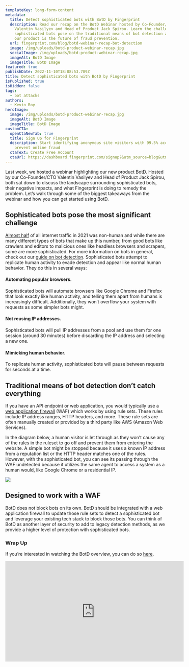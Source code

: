 ```yaml
---
templateKey: long-form-content
metadata:
  title: Detect sophisticated bots with BotD by Fingerprint
  description: Read our recap on the BotD Webinar hosted by Co-Founder/CTO
    Valentin Vasilyev and Head of Product Jack Spirou. Learn the challenges
    sophisticated bots pose on the traditional means of bot detection and how
    our product is the future of fraud prevention.
  url: fingerprint.com/blog/botd-webinar-recap-bot-detection
  image: /img/uploads/botd-product-webinar-recap.jpg
  socialImage: /img/uploads/botd-product-webinar-recap.jpg
  imageAlt: BotD Image
  imageTitle: BotD Image
featured: true
publishDate: 2022-11-10T18:08:53.789Z
title: Detect sophisticated bots with BotD by Fingerprint
isPublished: true
isHidden: false
tags:
  - bot attacks
authors:
  - Kevin Roy
heroImage:
  image: /img/uploads/botd-product-webinar-recap.jpg
  imageAlt: BotD Image
  imageTitle: BotD Image
customCTA:
  openCtaNewTab: true
  title: Sign Up for Fingerprint
  description: Start identifying anonymous site visitors with 99.5% accuracy to
    prevent online fraud
  ctaText: Create Free Account
  ctaUrl: https://dashboard.fingerprint.com/signup?&utm_source=blog&utm_medium=website&utm_campaign=blog
---
```

Last week, we hosted a webinar highlighting our new product BotD. Hosted by our Co-Founder/CTO Valentin Vasilyev and Head of Product Jack Spirou, both sat down to discuss the landscape surrounding sophisticated bots, their negative impacts, and what Fingerprint is doing to remedy the problem. Let’s walk through some of the biggest takeaways from the webinar and how you can get started using BotD. 



## Sophisticated bots pose the most significant challenge 

[Almost half](https://www.cpomagazine.com/cyber-security/bad-bot-traffic-report-almost-half-of-all-2021-internet-traffic-was-not-human/) of all internet traffic in 2021 was non-human and while there are many different types of bots that make up this number, from good bots like crawlers and editors to malicious ones like headless browsers and scrapers, some are more sophisticated. For more information on bots in general, check out our [guide on bot detection](https://fingerprint.com/blog/what-are-bots-how-to-detect-bots/). Sophisticated bots attempt to replicate human activity to evade detection and appear like normal human behavior. They do this in several ways: 

#### Automating popular browsers. 

Sophisticated bots will automate browsers like Google Chrome and Firefox that look exactly like human activity, and telling them apart from humans is increasingly difficult. Additionally, they won’t overflow your system with requests as some simpler bots might. 

#### Not reusing IP addresses. 

Sophisticated bots will pull IP addresses from a pool and use them for one session (around 30 minutes) before discarding the IP address and selecting a new one. 

#### Mimicking human behavior. 

To replicate human activity, sophisticated bots will pause between requests for seconds at a time. 



## Traditional means of bot detection don’t catch everything

If you have an API endpoint or web application, you would typically use a [web application firewall](https://www.cloudflare.com/learning/ddos/glossary/web-application-firewall-waf/) (WAF) which works by using rule sets. These rules include IP address ranges, HTTP headers, and more. These rule sets are often manually created or provided by a third party like AWS (Amazon Web Services). 

In the diagram below, a human visitor is let through as they won’t cause any of the rules in the ruleset to go off and prevent them from entering the website. A simple bot might be stopped because it uses a known IP address from a reputation list or the HTTP header matches one of the rules. However, with the sophisticated bot, you can see its passing through the WAF undetected because it utilizes the same agent to access a system as a human would, like Google Chrome or a residential IP. 

![](https://lh4.googleusercontent.com/ezHhcQB17F5cVmAmJGgHSuxqS3rDH-x0If5GHTw7qGKYjKhaHVblPmcWkDS2Hws7IHopXiaCIEPmWf5F3vueIAEnltfXGdZX8-PJ7_Yd1oAC8QwTikcARQznW5O1AMnWF9klSYrlKlh23cIkz0NY6V0zSSiNSGf78qKNLgXcqMrbMABZwUcBFFEf3-Ap3Q)

## Designed to work with a WAF 

BotD does not block bots on its own. BotD should be integrated with a web application firewall to update those rule sets to detect a sophisticated bot and leverage your existing tech stack to block those bots. You can think of BotD as another layer of security to add to legacy detection methods, as we provide a higher level of protection with sophisticated bots.  

### Wrap Up 

If you’re interested in watching the BotD overview, you can do so [here](https://youtu.be/wok4zbepmZ0). 

<iframe width="560" height="315" src="https://www.youtube.com/embed/wok4zbepmZ0" title="YouTube video player" frameborder="0" allow="accelerometer; autoplay; clipboard-write; encrypted-media; gyroscope; picture-in-picture" allowfullscreen></iframe>
